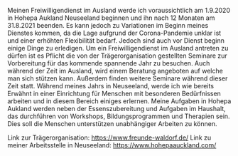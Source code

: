 Meinen Freiwilligendienst im Ausland werde ich voraussichtlich am 1.9.2020 in Hohepa Aukland Neuseeland beginnen und ihn nach 12 Monaten am 31.8.2021 beenden. Es kann jedoch zu Variationen im Beginn meines Dienstes kommen, da die Lage aufgrund der Corona-Pandemie unklar ist und einer erhöhten Flexibilität bedarf. Jedoch sind auch vor Dienst beginn einige Dinge zu erledigen. Um ein Freiwilligendienst im Ausland antreten zu dürfen ist es Pflicht die von der Trägerorganisation gestellten Seminare zur Vorbereitung für das kommende spannende Jahr zu besuchen. Auch während der Zeit im Ausland, wird einem Beratung angeboten auf welche man sich stützen kann. Außerdem finden weitere Seminare während dieser Zeit statt. Während meines Jahrs in Neuseeland, werde ich wie bereits Erwähnt in einer Einrichtung für Menschen mit besonderen Bedürfnissen arbeiten und in diesem Bereich einiges erlernen. Meine Aufgaben in Hohepa Aukland werden neben der Essenszubereitung und Aufgaben im Haushalt, das durchführen von Workshops, Bildungsprogrammen und Therapien sein. Dies soll die Menschen unterstützen unabhängiger Arbeiten zu können.

Link zur Trägerorganisation: https://www.freunde-waldorf.de/
Link zu meiner Arbeitsstelle in Neuseeland: https://www.hohepaauckland.com/
